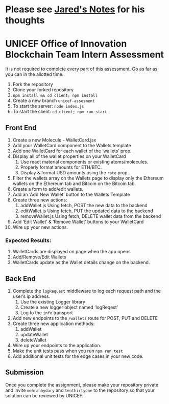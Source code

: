 # Please see [Jared's Notes](https://github.com/jaredaritter/OoI-Intern-Assessment/blob/unicef-assessment/jared-notes.md) for his thoughts

# UNICEF Office of Innovation Blockchain Team Intern Assessment

It is not required to complete every part of this assessment. Go as far as you can in the allotted time.

1. Fork the repository
2. Clone your forked repository
3. `npm install && cd client; npm install`
4. Create a new branch `unicef-assesment`
5. To start the server: `node index.js`
6. To start the client: `cd client; npm run start`

## Front End

1. Create a new Molecule - WalletCard.jsx
2. Add your WalletCard component to the Wallets template
3. Add one WalletCard for each wallet of the ‘wallets’ prop.
4. Display all of the wallet properties on your WalletCard
   1. Use react material components or existing atoms/molecules.
   2. Properly format amounts for ETH/BTC.
   3. Display & format USD amounts using the `rate` prop.
5. Filter the wallets array on the Wallets page to display only the Ethereum wallets on the Ethereum tab and Bitcoin on the Bitcoin tab.
6. Create a form to add/edit wallets.
7. Add an ‘Add New Wallet’ button to the Wallets Template
8. Create three new actions:
   1. addWallet.js
      Using fetch, POST the new data to the backend
   2. editWallet.js
      Using fetch, PUT the updated data to the backend
   3. removeWallet.js
      Using fetch, DELETE wallet data from the backend
9. Add ‘Edit Wallet’ & ‘Remove Wallet’ buttons to your WalletCard
10. Wire up your new actions.

### Expected Results:

1. WalletCards are displayed on page when the app opens
2. Add/Remove/Edit Wallets
3. WalletCards update as the Wallet details change on the backend.

## Back End

1. Complete the `logRequest` middleware to log each request path and the user’s ip address.
   1. Use the existing Logger library
   2. Create a new logger object named ‘logReqest’
   3. Log to the `info` transport
2. Add new endpoints to the `/wallets` route for POST, PUT and DELETE
3. Create three new application methods:
   1. addWallet
   2. updateWallet
   3. deleteWallet
4. Wire up your endpoints to the application.
5. Make the unit tests pass when you run `npm run test`
6. Add additional unit tests for the edge cases in your new code.

## Submission

Once you complete the assignment, please make your repository private and invite `mehranhydary` and `tenthirtyone` to the repository so that your solution can be reviewed by UNICEF.
